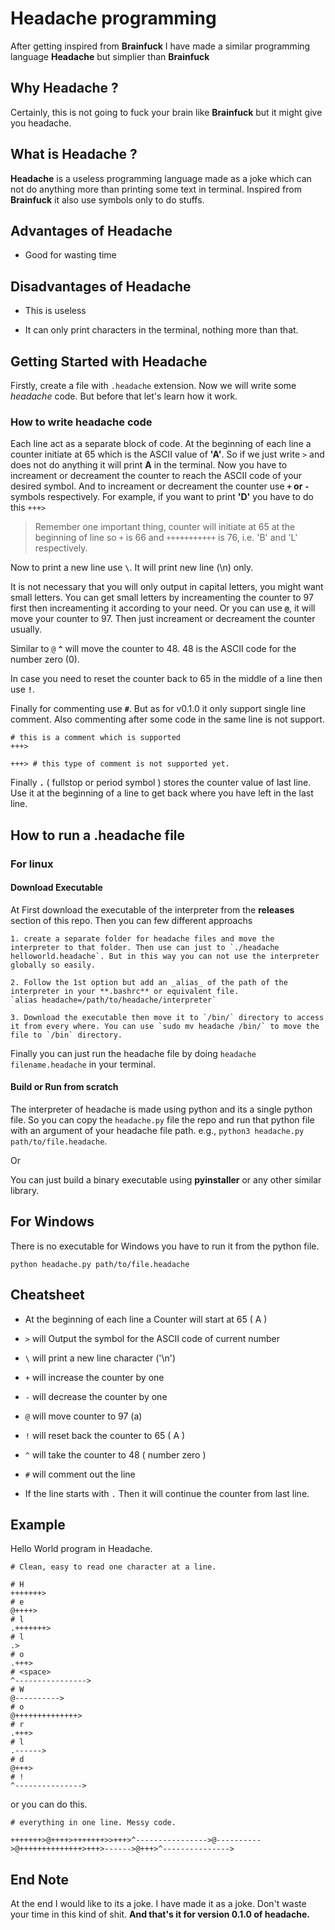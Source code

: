 # Headache programming

After getting inspired from **Brainfuck** I have made a similar programming language **Headache** but simplier than **Brainfuck**

## Why Headache ?

Certainly, this is not going to fuck your brain like **Brainfuck** but it might give you headache.

## What is Headache ?

**Headache** is a useless programming language made as a joke which can not do anything more than printing some text in terminal.
Inspired from **Brainfuck** it also use symbols only to do stuffs.

## Advantages of Headache

- Good for wasting time

## Disadvantages of Headache

- This is useless

- It can only print characters in the terminal, nothing more than that.

## Getting Started with Headache

Firstly, create a file with `.headache` extension.
Now we will write some *headache* code.
But before that let's learn how it work.

### How to write headache code 

Each line act as a separate block of code.
At the beginning of each line a counter initiate at 65 which is the ASCII value of **'A'**. So if we just write `>` and does not do anything it will print **A** in the terminal. 
Now you have to increament or decreament the counter to reach the ASCII code of your desired symbol. 
And to increament or decreament the counter use **`+` or `-`** symbols respectively.
For example, if you want to print **'D'** you have to do this `+++>`

> Remember one important thing, counter will initiate at 65 at the beginning of line so `+` is 66 and `+++++++++++` is 76, i.e. 'B' and 'L' respectively.

Now to print a new line use **`\`**. It will print new line (\n) only.

It is not necessary that you will only output in capital letters, you might want small letters.
You can get small letters by increamenting the counter to 97 first then increamenting it according to your need.
Or you can use **`@`**, it will move your counter to 97.
Then just increament or decreament the counter usually.

Similar to `@` **`^`** will move the counter to 48. 48 is the ASCII code for the number zero (0). 

In case you need to reset the counter back to 65 in the middle of a line then use **`!`**.

Finally for commenting use **`#`**. But as for v0.1.0 it only support single line comment.
Also commenting after some code in the same line is not support.

```
# this is a comment which is supported
+++> 

+++> # this type of comment is not supported yet.
```

Finally **`.`** ( fullstop or period symbol ) stores the counter value of last line.
Use it at the beginning of a line to get back where you have left in the last line.

## How to run a .headache file

### For linux 

#### Download Executable

At First download the executable of the interpreter from the **releases** section of this repo.
Then you can few different approachs

    1. create a separate folder for headache files and move the interpreter to that folder. Then use can just to `./headache helloworld.headache`. But in this way you can not use the interpreter globally so easily.

    2. Follow the 1st option but add an _alias_ of the path of the interpreter in your **.bashrc** or equivalent file.
    `alias headache=/path/to/headache/interpreter`

    3. Download the executable then move it to `/bin/` directory to access it from every where. You can use `sudo mv headache /bin/` to move the file to `/bin` directory.

Finally you can just run the headache file by doing `headache filename.headache` in your terminal.

#### Build or Run from scratch

The interpreter of headache is made using python and its a single python file. So you can copy the `headache.py` file the repo and
run that python file with an argument of your headache file path. e.g., `python3 headache.py path/to/file.headache`.

Or 

You can just build a binary executable using **pyinstaller** or any other similar library.

## For Windows

There is no executable for Windows you have to run it from the python file.

`python headache.py path/to/file.headache`

## Cheatsheet

- At the beginning of each line a Counter will start at 65 ( A )

- `>` will Output the symbol for the ASCII code of current number

- `\` will print a new line character ('\n')

- `+` will increase the counter by one

- `-` will decrease the counter by one

- `@` will move counter to 97 (a)

- `!` will reset back the counter to 65 ( A )

- `^` will take the counter to 48 ( number zero )

- `#` will comment out the line

- If the line starts with `.` Then it will continue the counter from last line.


## Example

Hello World program in Headache.

```
# Clean, easy to read one character at a line.

# H
+++++++>
# e
@++++>
# l
.+++++++> 
# l
.>
# o
.+++> 
# <space>
^----------------> 
# W
@----------> 
# o
@++++++++++++++>
# r
.+++> 
# l
.------> 
# d
@+++> 
# !
^---------------> 

```
or you can do this.
```
# everything in one line. Messy code.

+++++++>@++++>+++++++>>+++>^---------------->@---------->@++++++++++++++>+++>------>@+++>^---------------> 

```


## End Note

At the end I would like to its a joke. I have made it as a joke. Don't waste your time in this kind of shit.
**And that's it for version 0.1.0 of headache.**

